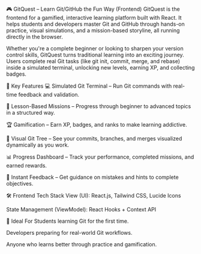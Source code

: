 🎮 GitQuest – Learn Git/GitHub the Fun Way (Frontend)
GitQuest is the frontend for a gamified, interactive learning platform built with React. It helps students and developers master Git and GitHub through hands-on practice, visual simulations, and a mission-based storyline, all running directly in the browser.

Whether you're a complete beginner or looking to sharpen your version control skills, GitQuest turns traditional learning into an exciting journey. Users complete real Git tasks (like git init, commit, merge, and rebase) inside a simulated terminal, unlocking new levels, earning XP, and collecting badges.

🚀 Key Features
💻 Simulated Git Terminal – Run Git commands with real-time feedback and validation.

🧠 Lesson-Based Missions – Progress through beginner to advanced topics in a structured way.

🏆 Gamification – Earn XP, badges, and ranks to make learning addictive.

🌳 Visual Git Tree – See your commits, branches, and merges visualized dynamically as you work.

📊 Progress Dashboard – Track your performance, completed missions, and earned rewards.

🎯 Instant Feedback – Get guidance on mistakes and hints to complete objectives.

🛠️ Frontend Tech Stack
View (UI): React.js, Tailwind CSS, Lucide Icons

State Management (ViewModel): React Hooks + Context API

📌 Ideal For
Students learning Git for the first time.

Developers preparing for real-world Git workflows.

Anyone who learns better through practice and gamification.
